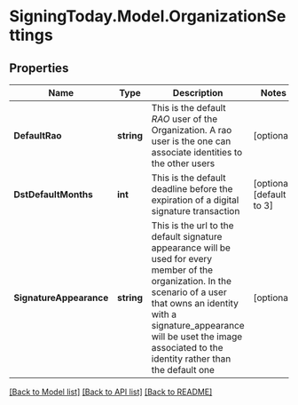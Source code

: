 
# SigningToday.Model.OrganizationSettings

## Properties

Name | Type | Description | Notes
------------ | ------------- | ------------- | -------------
**DefaultRao** | **string** | This is the default *RAO* user of the Organization. A rao user is the one can associate identities to the other users  | [optional] 
**DstDefaultMonths** | **int** | This is the default deadline before the expiration of a digital signature transaction | [optional] [default to 3]
**SignatureAppearance** | **string** | This is the url to the default signature appearance will be used for every member of the organization. In the scenario of a user that owns an identity with a signature_appearance will be uset the image associated to the identity rather than the default one  | [optional] 

[[Back to Model list]](../README.md#documentation-for-models)
[[Back to API list]](../README.md#documentation-for-api-endpoints)
[[Back to README]](../README.md)

